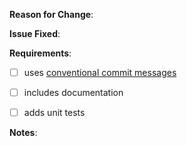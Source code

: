 <!-- Thank you for helping Azure Container Networking with a pull request!
Use conventional commit messages, such as
  feat: add a knob to the frobnitz
or
  fix: repair hole in wumpus
And read this for faster PR reviews: https://github.com/kubernetes/community/blob/master/contributors/guide/pull-requests.md#best-practices-for-faster-reviews -->

**Reason for Change**:
<!-- What does this PR improve or fix in Azure Container Networking? -->


**Issue Fixed**:
<!-- If this PR fixes GitHub issue 1234, add "Fixes #1234" to the next line. -->


**Requirements**:
<!-- Put an "X" character inside the brackets of each completed task. Some may be optional depending on the PR. -->


- [ ] uses [conventional commit messages](https://www.conventionalcommits.org/)
  <!-- Common commit types:
        build: Build 🏭
        chore: Maintenance 🔧
        ci: Continuous Integration 💜
        docs: Documentation 📘
        feat: Features 🌈
        fix: Bug Fixes 🐞
        perf: Performance Improvements 🚀
        refactor: Code Refactoring 💎
        revert: Revert Change ◀️
        style: Code Style 🎶
        security: Security Fix 🛡️
        test: Testing 💚 -->
- [ ] includes documentation
- [ ] adds unit tests


**Notes**:

